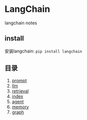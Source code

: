 # LangChain

langchain notes

## install
安装langchain: `pip install langchain`

## 目录
1. [prompt](./prompt.py)
2. [llm](./llm.py)
3. [retrieval](./retrieval.py)
4. [index](./index.py)
5. [agent](./agent.py)
6. [memory](./memory.py)
7. [graph](./graph.py)